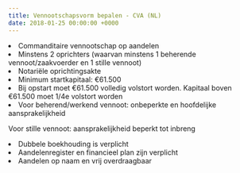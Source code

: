 ```yaml
---
title: Vennootschapsvorm bepalen - CVA (NL)
date: 2018-01-25 00:00:00 +0000
---
```

<li>Commanditaire vennootschap op aandelen</li>

<li>Minstens 2 oprichters (waarvan minstens 1 beherende vennoot/zaakvoerder en 1 stille vennoot)</li>

<li>Notariële oprichtingsakte</li>

<li>Minimum startkapitaal: €61.500</li>

<li>Bij opstart moet €61.500 volledig volstort worden. Kapitaal boven €61.500 moet 1/4e volstort worden</li>

<li>Voor beherend/werkend vennoot: onbeperkte en hoofdelijke aansprakelijkheid

Voor stille vennoot: aansprakelijkheid beperkt tot inbreng</li>

<li>Dubbele boekhouding is verplicht</li>

<li> Aandelenregister en financieel plan zijn verplicht</li>

<li>Aandelen op naam en vrij overdraagbaar</li>